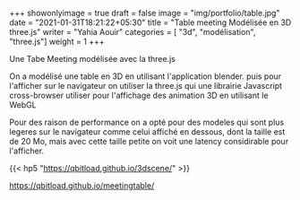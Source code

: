 +++
showonlyimage = true
draft = false
image = "img/portfolio/table.jpg"
date = "2021-01-31T18:21:22+05:30"
title = "Table meeting Modélisée en 3D three.js"
writer = "Yahia Aouir"
categories = [ "3d", "modélisation", "three.js"]
weight = 1
+++



Une Tabe Meeting modélisée avec la three.js

On a modélisé une table en 3D en utilisant l'application blender.
puis pour l'afficher sur le navigateur on utiliser la three.js qui une librairie Javascript cross-browser utiliser pour l'affichage des animation 3D en utilisant le WebGL



<!--more-->
Pour des raison de performance on a opté pour des modeles qui sont plus legeres sur le navigateur comme celui affiché en dessous, dont la taille est de 20 Mo, mais avec cette taille petite on voit une latency considirable pour l'afficher.

{{< hp5 "https://qbitload.github.io/3dscene/" >}}









https://qbitload.github.io/meetingtable/